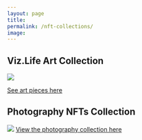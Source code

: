```yaml
---
layout: page
title:  
permalink: /nft-collections/
image:
---
```


## Viz.Life Art Collection
![](/images/posts/deborah_photography/art-collection.png)

[See art pieces here](https://www.jpg.store/collection/vizlifeartcollection)

## Photography NFTs Collection
![](/images/posts/deborah_photography/art-collection.png)
[View the photography collection here](https://viz.life/photography-nfts)


